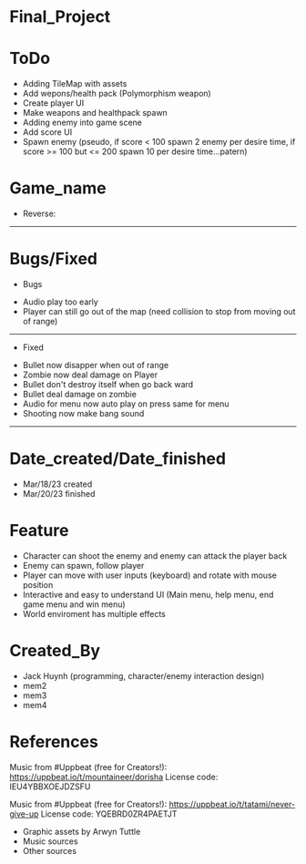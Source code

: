 # Final_Project 

# ToDo
- Adding TileMap with assets
- Add wepons/health pack (Polymorphism weapon)
- Create player UI 
- Make weapons and healthpack spawn 
- Adding enemy into game scene
- Add score UI
- Spawn enemy (pseudo, if score < 100 spawn 2 enemy per desire time, if score >= 100 but <= 200 spawn 10 per desire time...patern)



# Game_name
- Reverse: 
--------------------------------
# Bugs/Fixed
- Bugs
+   Audio play too early
+   Player can still go out of the map (need collision to stop from moving out of range)

---------------------------------------------------------------------------------------------
- Fixed
+   Bullet now disapper when out of range
+   Zombie now deal damage on Player
+   Bullet don't destroy itself when go back ward
+   Bullet deal damage on zombie
+   Audio for menu now auto play on press same for menu
+   Shooting now make bang sound
---------------------------------


# Date_created/Date_finished
- Mar/18/23 created
- Mar/20/23 finished

# Feature
- Character can shoot the enemy and enemy can attack the player back
- Enemy can spawn, follow player
- Player can move with user inputs (keyboard) and rotate with mouse position
- Interactive and easy to understand UI (Main menu, help menu, end game menu and win menu)
- World enviroment has multiple effects

# Created_By
- Jack Huynh (programming, character/enemy interaction design)
- mem2
- mem3
- mem4


# References
Music from #Uppbeat (free for Creators!):
https://uppbeat.io/t/mountaineer/dorisha
License code: IEU4YBBXOEJDZSFU

Music from #Uppbeat (free for Creators!):
https://uppbeat.io/t/tatami/never-give-up
License code: YQEBRD0ZR4PAETJT

- Graphic assets by Arwyn Tuttle 
- Music sources 
- Other sources 
